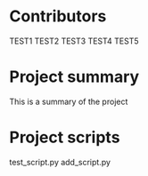 # Contributors

TEST1
TEST2
TEST3
TEST4
TEST5

# Project summary
This is a summary of the project

# Project scripts
test_script.py
add_script.py
